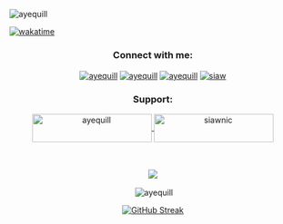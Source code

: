 <div align="center">
<p align="left"> <img src="https://komarev.com/ghpvc/?username=ayequill&label=Profile%20views&color=0e75b6&style=flat" alt="ayequill" /> </p>
</div>

[![wakatime](https://wakatime.com/badge/user/018b2b63-98e5-4ae7-ae20-52405f16756e.svg?style=social)](https://wakatime.com/@018b2b63-98e5-4ae7-ae20-52405f16756e)


<div align="center" margintop="">
<h3>Connect with me:</h3>
<a href="https://codepen.io/ayequill" target="blank"><img align="center" src="https://img.shields.io/badge/Codepen-000000?style=for-the-badge&logo=codepen&logoColor=white" alt="ayequill"/></a>
<a href="https://leetcode.com/ayequill" target="blank"><img align="center" src="https://img.shields.io/badge/-LeetCode-FFA116?style=for-the-badge&logo=LeetCode&logoColor=black" alt="ayequill" /></a>
<a href="https://twitter.com/ayequill" target="blank"><img align="center" src="https://img.shields.io/badge/Twitter-1DA1F2?style=for-the-badge&logo=twitter&logoColor=white" alt="ayequill"/></a>
<a href="https://linkedin.com/in/siaw" target="blank"><img align="center" src="https://img.shields.io/badge/LinkedIn-0077B5?style=for-the-badge&logo=linkedin&logoColor=white" alt="siaw" /></a>
</div>

<div align="center">

<h3 align="center">Support:</h3>
<p><a href="https://www.buymeacoffee.com/ayequill"> <img align="center" src="https://cdn.buymeacoffee.com/buttons/v2/default-yellow.png" height="50" width="210" alt="ayequill" /></a><a href="https://ko-fi.com/siawnic"> <img align="center" src="https://cdn.ko-fi.com/cdn/kofi3.png?v=3" height="50" width="210" alt="siawnic" /></a></p><br><br>

<div align="center" width="100%">
<img align="center" src="https://github-readme-stats.vercel.app/api/top-langs/?username=ayequill&title_color=61dafb&text_color=ffffff&icon_color=61dafb&bg_color=20232a&layout=compact&border_color=61dafb&hide_border=true&hide=asl,html,css&count_private=true&langs_count=10" />


<p>&nbsp;<img align="center" src="https://github-readme-stats.vercel.app/api?username=ayequill&show_icons=true&locale=en" alt="ayequill" /></p>

[![GitHub Streak](https://github-readme-streak-stats.herokuapp.com?user=ayequill&theme=duskfox)](https://git.io/streak-stats)


</div>
